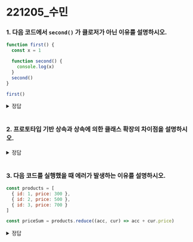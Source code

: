 # 221205_수민

### 1. 다음 코드에서 `second()` 가 클로저가 아닌 이유를 설명하시오.

```javascript
function first() {
  const x = 1

  function second() {
    console.log(x)
  }
  second()
}

first()
```

<details>
  <summary>정답</summary>
  <div markdown="1">
    <p>second는 상위 스코프의 식별자를 참조하고 있으나, 외부 함수보다 생명주기가 짧아 일찍 소멸되므로 생명주기가 종료된 외부 함수의 식별자를 참조할 수 있다는 클로저의 본질에 부합하지 않는다.</p>
  </div>
</details>


<br/>

### 2. 프로토타입 기반 상속과 상속에 의한 클래스 확장의 차이점을 설명하시오.

<details>
  <summary>정답</summary>
  <div markdown="1">
    <p>프로토타입 기반 상속은 프로토타입 체인을 통해 다른 객체의 자산을 상속 받는 개념이지만 상속에 의한 클래스 확장은 기존 클래스를 상속 받아 새로운 클래스를 확장하여 정의하는 것이다. 또한 클래스는 상속을 통해 기존 클래스를 확장할 수 있는 문법이 기본적으로 제공되지만 프르토타입 기반 상속은 그렇지 않다.</p>
  </div>
</details>


<br/>

### 3. 다음 코드를 실행했을 때 에러가 발생하는 이유를 설명하시오.

```javascript
const products = [
  { id: 1, price: 300 },
  { id: 2, price: 500 },
  { id: 3, price: 700 }
]

const priceSum = products.reduce((acc, cur) => acc + cur.price)
```

<details>
  <summary>정답</summary>
  <div markdown="1">
    <p>reduce 메서드에 초기값을 지정하지 않으면 초기값은 배열의 첫 번째 값으로 설정된다. 해당 배열은 첫 번째 값이 객체이므로 객체와 숫자를 연산할 수 없으므로 에러가 발생한다. 초기값을 0으로 지정하면 에러가 발생하지 않는다.</p>
  </div>
</details>
